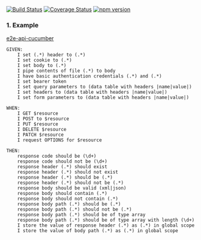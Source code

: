 [![Build Status](https://travis-ci.org/thyagoluciano/e2e-api-cucumber.svg?branch=master)](https://travis-ci.org/thyagoluciano/e2e-api-cucumber)
[![Coverage Status](https://coveralls.io/repos/github/thyagoluciano/e2e-api-cucumber/badge.svg?branch=master)](https://coveralls.io/github/thyagoluciano/e2e-api-cucumber?branch=master)
[![npm version](https://badge.fury.io/js/e2e-api-cucumber.svg)](https://badge.fury.io/js/e2e-api-cucumber)

### 1. Example

[e2e-api-cucumber](https://github.com/thyagoluciano/e2e-api-cucumber-example)

```
GIVEN:
    I set (.*) header to (.*)
    I set cookie to (.*)
    I set body to (.*)
    I pipe contents of file (.*) to body
    I have basic authentication credentials (.*) and (.*)
    I set bearer token
    I set query parameters to (data table with headers |name|value|)
    I set headers to (data table with headers |name|value|)
    I set form parameters to (data table with headers |name|value|)

WHEN:
    I GET $resource
    I POST to $resource
    I PUT $resource
    I DELETE $resource
    I PATCH $resource
    I request OPTIONS for $resource

THEN:
    response code should be (\d+)
    response code should not be (\d+)
    response header (.*) should exist
    response header (.*) should not exist
    response header (.*) should be (.*)
    response header (.*) should not be (.*)
    response body should be valid (xml|json)
    response body should contain (.*)
    response body should not contain (.*)
    response body path (.*) should be (.*)
    response body path (.*) should not be (.*)
    response body path (.*) should be of type array
    response body path (.*) should be of type array with length (\d+)
    I store the value of response header (.*) as (.*) in global scope
    I store the value of body path (.*) as (.*) in global scope
```
